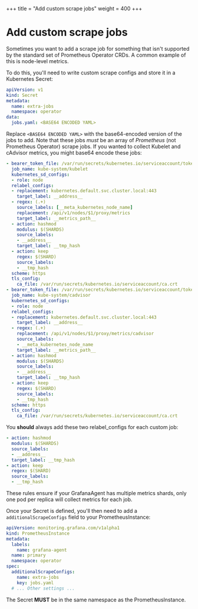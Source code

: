+++
title = "Add custom scrape jobs"
weight = 400
+++

# Add custom scrape jobs

Sometimes you want to add a scrape job for something that isn't supported by the
standard set of Prometheus Operator CRDs. A common example of this is node-level
metrics.

To do this, you'll need to write custom scrape configs and store it in a
Kubernetes Secret:

```yaml
apiVersion: v1
kind: Secret
metadata:
  name: extra-jobs
  namespace: operator
data:
  jobs.yaml: <BASE64 ENCODED YAML>
```

Replace `<BASE64 ENCODED YAML>` with the base64-encoded version of the jobs to
add. Note that these jobs _must_ be an array of _Prometheus_ (not Prometheus
Operator) scrape jobs. If you wanted to collect Kubelet and cAdvisor metrics,
you might base64 encode these jobs:

```yaml
- bearer_token_file: /var/run/secrets/kubernetes.io/serviceaccount/token
  job_name: kube-system/kubelet
  kubernetes_sd_configs:
  - role: node
  relabel_configs:
  - replacement: kubernetes.default.svc.cluster.local:443
    target_label: __address__
  - regex: (.+)
    source_labels: [__meta_kubernetes_node_name]
    replacement: /api/v1/nodes/$1/proxy/metrics
    target_label: __metrics_path__
  - action: hashmod
    modulus: $(SHARDS)
    source_labels:
    - __address__
    target_label: __tmp_hash
  - action: keep
    regex: $(SHARD)
    source_labels:
    - __tmp_hash
  scheme: https
  tls_config:
    ca_file: /var/run/secrets/kubernetes.io/serviceaccount/ca.crt
- bearer_token_file: /var/run/secrets/kubernetes.io/serviceaccount/token
  job_name: kube-system/cadvisor
  kubernetes_sd_configs:
  - role: node
  relabel_configs:
  - replacement: kubernetes.default.svc.cluster.local:443
    target_label: __address__
  - regex: (.+)
    replacement: /api/v1/nodes/$1/proxy/metrics/cadvisor
    source_labels:
    - __meta_kubernetes_node_name
    target_label: __metrics_path__
  - action: hashmod
    modulus: $(SHARDS)
    source_labels:
    - __address__
    target_label: __tmp_hash
  - action: keep
    regex: $(SHARD)
    source_labels:
    - __tmp_hash
  scheme: https
  tls_config:
    ca_file: /var/run/secrets/kubernetes.io/serviceaccount/ca.crt
```

You **should** always add these two relabel_configs for each custom job:

```yaml
- action: hashmod
  modulus: $(SHARDS)
  source_labels:
  - __address__
  target_label: __tmp_hash
- action: keep
  regex: $(SHARD)
  source_labels:
  - __tmp_hash
```

These rules ensure if your GrafanaAgent has multiple metrics shards, only one
pod per replica will collect metrics for each job.

Once your Secret is defined, you'll then need to add a `additionalScrapeConfigs`
field to your PrometheusInstance:

```yaml
apiVersion: monitoring.grafana.com/v1alpha1
kind: PrometheusInstance
metadata:
  labels:
    name: grafana-agent
  name: primary
  namespace: operator
spec:
  additionalScrapeConfigs:
    name: extra-jobs
    key: jobs.yaml
  # ... Other settings ...
```

The Secret **MUST** be in the same namespace as the PrometheusInstance.
